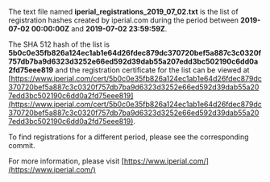 The text file named **iperial_registrations_2019_07_02.txt** is the list of registration hashes created by iperial.com during the period between **2019-07-02 00:00:00Z** and **2019-07-02 23:59:59Z**.

The SHA 512 hash of the list is **5b0c0e35fb826a124ec1ab1e64d26fdec879dc370720bef5a887c3c0320f757db7ba9d6323d3252e66ed592d39dab55a207edd3bc502190c6dd0a2fd75eee819** and the registration certificate for the list can be viewed at [https://www.iperial.com/cert/5b0c0e35fb826a124ec1ab1e64d26fdec879dc370720bef5a887c3c0320f757db7ba9d6323d3252e66ed592d39dab55a207edd3bc502190c6dd0a2fd75eee819](https://www.iperial.com/cert/5b0c0e35fb826a124ec1ab1e64d26fdec879dc370720bef5a887c3c0320f757db7ba9d6323d3252e66ed592d39dab55a207edd3bc502190c6dd0a2fd75eee819).

To find registrations for a different period, please see the corresponding commit.

For more information, please visit [https://www.iperial.com/](https://www.iperial.com/)
